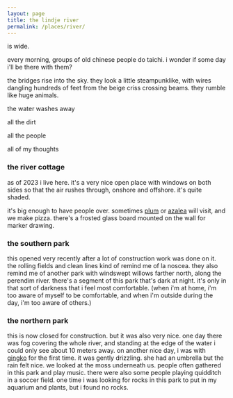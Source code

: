 ```yaml
---
layout: page
title: the lindje river
permalink: /places/river/
---
```


is wide.

every morning, groups of old chinese people do taichi. i wonder if some day i'll be there with them?

the bridges rise into the sky. they look a little steampunklike, with wires dangling hundreds of feet from the beige criss crossing beams. they rumble like huge animals.

the water washes away

all the dirt

all the people

all of my thoughts

### the river cottage

as of 2023 i live here. it's a very nice open place with windows on both sides so that the air rushes through, onshore and offshore. it's quite shaded.

it's big enough to have people over. sometimes [plum](/friends/plum) or [azalea](/friends/azalea) will visit, and we make pizza. there's a frosted glass board mounted on the wall for marker drawing.

### the southern park

this opened very recently after a lot of construction work was done on it. the rolling fields and clean lines kind of remind me of la noscea. they also remind me of another park with windswept willows farther north, along the perendim river. there's a segment of this park that's dark at night. it's only in that sort of darkness that i feel most comfortable. (when i'm at home, i'm too aware of myself to be comfortable, and when i'm outside during the day, i'm too aware of others.)

### the northern park

this is now closed for construction. but it was also very nice. one day there was fog covering the whole river, and standing at the edge of the water i could only see about 10 meters away. on another nice day, i was with [gingko](friends/gingko) for the first time. it was gently drizzling. she had an umbrella but the rain felt nice. we looked at the moss underneath us. people often gathered in this park and play music. there were also some people playing quidditch in a soccer field. one time i was looking for rocks in this park to put in my aquarium and plants, but i found no rocks. 